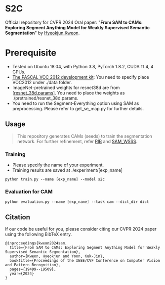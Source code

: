 # S2C
Official repository for CVPR 2024 Oral paper: "**From SAM to CAMs: Exploring Segment Anything Model for Weakly Supervised Semantic Segmentation**" by [Hyeokjun Kweon](https://scholar.google.com/citations?user=em3aymgAAAAJ&hl=en&oi=ao).

# Prerequisite
* Tested on Ubuntu 18.04, with Python 3.8, PyTorch 1.8.2, CUDA 11.4, 4 GPUs.
* [The PASCAL VOC 2012 development kit](http://host.robots.ox.ac.uk/pascal/VOC/voc2012/):
You need to specify place VOC2012 under ./data folder.
* ImageNet-pretrained weights for resnet38d are from [[resnet_38d.params]](https://drive.google.com/file/d/1fpb4vah3e-Ynx4cv5upUcqnpJFY_FTja/view?usp=sharing). You need to place the weights as ./pretrained/resnet_38d.params.
* You need to run the Segment-Everything option using SAM as preprocessing. Please refer to get_se_map.py for further details.

## Usage
> This repository generates CAMs (seeds) to train the segmentation network.
> For further refinement, refer [RIB](https://github.com/jbeomlee93/RIB) and [SAM_WSSS](https://github.com/cskyl/SAM_WSSS).

### Training
* Please specify the name of your experiment.
* Training results are saved at ./experiment/[exp_name]
```
python train.py --name [exp_name] --model s2c
```

### Evaluation for CAM
```
python evaluation.py --name [exp_name] --task cam --dict_dir dict
```

## Citation
If our code be useful for you, please consider citing our CVPR 2024 paper using the following BibTeX entry.
```
@inproceedings{kweon2024sam,
  title={From SAM to CAMs: Exploring Segment Anything Model for Weakly Supervised Semantic Segmentation},
  author={Kweon, Hyeokjun and Yoon, Kuk-Jin},
  booktitle={Proceedings of the IEEE/CVF Conference on Computer Vision and Pattern Recognition},
  pages={19499--19509},
  year={2024}
}
```
